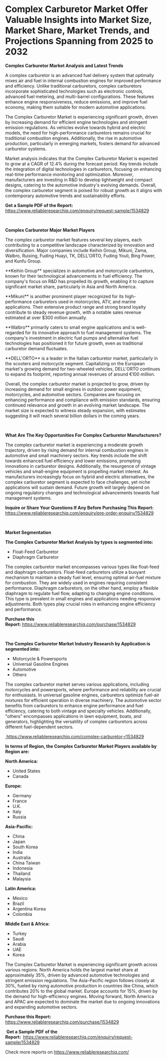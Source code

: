 <p><h1>Complex Carburetor Market Offer Valuable Insights into Market Size, Market Share, Market Trends, and Projections Spanning from 2025 to 2032</h1></p><p><strong>Complex Carburetor Market Analysis and Latest Trends</strong></p>
<p><p>A complex carburetor is an advanced fuel delivery system that optimally mixes air and fuel in internal combustion engines for improved performance and efficiency. Unlike traditional carburetors, complex carburetors incorporate sophisticated technologies such as electronic controls, advanced fuel metering, and multi-barrel configurations. These features enhance engine responsiveness, reduce emissions, and improve fuel economy, making them suitable for modern automotive applications.</p><p>The Complex Carburetor Market is experiencing significant growth, driven by increasing demand for efficient engine technologies and stringent emission regulations. As vehicles evolve towards hybrid and electric models, the need for high-performance carburetors remains crucial for traditional combustion engines. Additionally, the rise in automotive production, particularly in emerging markets, fosters demand for advanced carburetor systems.</p><p>Market analysis indicates that the Complex Carburetor Market is expected to grow at a CAGR of 12.4% during the forecast period. Key trends include the integration of digital technologies in carburetors, focusing on enhancing real-time performance monitoring and optimization. Moreover, manufacturers are investing in R&D to develop lightweight and compact designs, catering to the automotive industry's evolving demands. Overall, the complex carburetor segment is poised for robust growth as it aligns with contemporary automotive trends and sustainability efforts.</p></p>
<p><strong>Get a Sample PDF of the Report:&nbsp;</strong> <a href="https://www.reliableresearchiq.com/enquiry/request-sample/1534829?utm_campaign=2893&utm_medium=2&utm_source=Github&utm_content=ia&utm_term=27022025&utm_id=complex-carburetor">https://www.reliableresearchiq.com/enquiry/request-sample/1534829</a></p>
<p>&nbsp;</p>
<p><strong>Complex Carburetor Major Market Players</strong></p>
<p><p>The complex carburetor market features several key players, each contributing to a competitive landscape characterized by innovation and diversification. Major companies include Keihin Group, Mikuni, Zama, Walbro, Ruixing, Fuding Huayi, TK, DELL'ORTO, Fuding Youli, Bing Power, and Kunfu Group.</p><p>**Keihin Group** specializes in automotive and motorcycle carburetors, known for their technological advancements in fuel efficiency. The company's focus on R&D has propelled its growth, enabling it to capture significant market share, particularly in Asia and North America. </p><p>**Mikuni** is another prominent player recognized for its high-performance carburetors used in motorcycles, ATV, and marine applications. Their extensive product range and strong brand loyalty contribute to steady revenue growth, with a notable sales revenue estimated at over $300 million annually.</p><p>**Walbro** primarily caters to small engine applications and is well-regarded for its innovative approach to fuel management systems. The company's investment in electric fuel pumps and alternative fuel technologies has positioned it for future growth, even as traditional carburetor demand fluctuates.</p><p>**DELL'ORTO** is a leader in the Italian carburetor market, particularly in the scooters and motorcycle segment. Capitalizing on the European market's growing demand for two-wheeled vehicles, DELL'ORTO continues to expand its footprint, reporting annual revenues of around €100 million.</p><p>Overall, the complex carburetor market is projected to grow, driven by increasing demand for small engines in outdoor power equipment, motorcycles, and automotive sectors. Companies are focusing on enhancing performance and compliance with emission standards, ensuring continued relevance and growth in an evolving market landscape. The market size is expected to witness steady expansion, with estimates suggesting it will reach several billion dollars in the coming years.</p></p>
<p>&nbsp;</p>
<p><strong>What Are The Key Opportunities For Complex Carburetor Manufacturers?</strong></p>
<p><p>The complex carburetor market is experiencing a moderate growth trajectory, driven by rising demand for internal combustion engines in automotive and small machinery sectors. Key trends include the shift towards enhanced fuel efficiency and lower emissions, prompting innovations in carburetor designs. Additionally, the resurgence of vintage vehicles and small-engine equipment is propelling market interest. As manufacturers increasingly focus on hybrid and electric alternatives, the complex carburetor segment is expected to face challenges, yet niche applications will sustain demand. Future growth will largely depend on ongoing regulatory changes and technological advancements towards fuel management systems.</p></p>
<p><strong>Inquire or Share Your Questions If Any Before Purchasing This Report:</strong> <a href="https://www.reliableresearchiq.com/enquiry/pre-order-enquiry/1534829?utm_campaign=2893&utm_medium=2&utm_source=Github&utm_content=ia&utm_term=27022025&utm_id=complex-carburetor">https://www.reliableresearchiq.com/enquiry/pre-order-enquiry/1534829</a></p>
<p>&nbsp;</p>
<p><strong>Market Segmentation</strong></p>
<p><strong>The Complex Carburetor Market Analysis by types is segmented into:</strong></p>
<p><ul><li>Float-Feed Carburetor</li><li>Diaphragm Carburetor</li></ul></p>
<p><p>The complex carburetor market encompasses various types like float-feed and diaphragm carburetors. Float-feed carburetors utilize a buoyant mechanism to maintain a steady fuel level, ensuring optimal air-fuel mixture for combustion. They are widely used in engines requiring consistent performance. Diaphragm carburetors, on the other hand, employ a flexible diaphragm to regulate fuel flow, adapting to changing engine conditions. This type is prevalent in small engines and applications needing responsive adjustments. Both types play crucial roles in enhancing engine efficiency and performance.</p></p>
<p><strong>Purchase this Report:&nbsp;</strong><a href="https://www.reliableresearchiq.com/purchase/1534829?utm_campaign=2893&utm_medium=2&utm_source=Github&utm_content=ia&utm_term=27022025&utm_id=complex-carburetor">https://www.reliableresearchiq.com/purchase/1534829</a></p>
<p>&nbsp;</p>
<p><strong>The Complex Carburetor Market Industry Research by Application is segmented into:</strong></p>
<p><ul><li>Motorcycle & Powersports</li><li>Universal Gasoline Engines</li><li>Automotive</li><li>Others</li></ul></p>
<p><p>The complex carburetor market serves various applications, including motorcycles and powersports, where performance and reliability are crucial for enthusiasts. In universal gasoline engines, carburetors optimize fuel-air mixtures for efficient operation in diverse machinery. The automotive sector benefits from carburetors to enhance engine performance and fuel efficiency, catering to both vintage and specialty vehicles. Additionally, "others" encompasses applications in lawn equipment, boats, and generators, highlighting the versatility of complex carburetors across different fuel-dependent sectors.</p></p>
<p><a href="https://www.reliableresearchiq.com/complex-carburetor-r1534829?utm_campaign=2893&utm_medium=2&utm_source=Github&utm_content=ia&utm_term=27022025&utm_id=complex-carburetor">&nbsp;https://www.reliableresearchiq.com/complex-carburetor-r1534829</a></p>
<p><strong>In terms of Region, the Complex Carburetor Market Players available by Region are:</strong></p>
<p>
    <p> <strong> North America: </strong>
        <ul>
            <li>United States</li>
            <li>Canada</li>
        </ul>
        </p> 
    <p> <strong> Europe: </strong>
        <ul>
            <li>Germany</li>
            <li>France</li>
            <li>U.K.</li>
            <li>Italy</li>
            <li>Russia</li>
        </ul>
        </p> 
    <p> <strong> Asia-Pacific: </strong>
        <ul>
            <li>China</li>
            <li>Japan</li>
            <li>South Korea</li>
            <li>India</li>
            <li>Australia</li>
            <li>China Taiwan</li>
            <li>Indonesia</li>
            <li>Thailand</li>
            <li>Malaysia</li>
        </ul>
        </p> 
    <p> <strong> Latin America: </strong>
        <ul>
            <li>Mexico</li>
            <li>Brazil</li>
            <li>Argentina Korea</li>
            <li>Colombia</li>
        </ul>
        </p> 
    <p> <strong> Middle East & Africa: </strong>
        <ul>
            <li>Turkey</li>
            <li>Saudi</li>
            <li>Arabia</li>
            <li>UAE</li>
            <li>Korea</li>
        </ul>
    </p>
    </p>
<p><p>The Complex Carburetor Market is experiencing significant growth across various regions. North America holds the largest market share at approximately 35%, driven by advanced automotive technologies and stringent emission regulations. The Asia-Pacific region follows closely at 30%, fueled by rising automotive production in countries like China, which contributes 20% to the global market. Europe accounts for 15%, driven by the demand for high-efficiency engines. Moving forward, North America and APAC are expected to dominate the market due to ongoing innovations and expanding automotive sectors.</p></p>
<p><strong>Purchase this Report: </strong><a href="https://www.reliableresearchiq.com/purchase/1534829?utm_campaign=2893&utm_medium=2&utm_source=Github&utm_content=ia&utm_term=27022025&utm_id=complex-carburetor">https://www.reliableresearchiq.com/purchase/1534829</a></p>
<p>&nbsp;<strong>Get a Sample PDF of the Report:&nbsp;&nbsp;</strong><a href="https://www.reliableresearchiq.com/enquiry/request-sample/1534829?utm_campaign=2893&utm_medium=2&utm_source=Github&utm_content=ia&utm_term=27022025&utm_id=complex-carburetor">https://www.reliableresearchiq.com/enquiry/request-sample/1534829</a></p>
<p><strong></strong></p>
<p>Check more reports on <a href="https://www.reliableresearchiq.com/?utm_campaign=2893&utm_medium=2&utm_source=Github&utm_content=ia&utm_term=27022025&utm_id=complex-carburetor">https://www.reliableresearchiq.com/</a></p>
